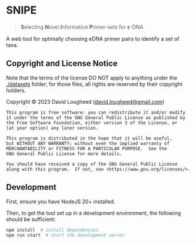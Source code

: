 # SNIPE

> **S**electing **N**ovel **I**nformative **P**rimer-sets for **ᴇ**-DNA

A web tool for optimally choosing eDNA primer pairs to identify a set of taxa.

## Copyright and License Notice

Note that the terms of the license DO NOT apply to anything under the [./datasets](./datasets) folder; for those files,
all rights are reserved by their copyright holders.

Copyright &copy; 2023 David Lougheed ([david.lougheed@gmail.com](mailto:david.lougheed@gmail.com))

    This program is free software: you can redistribute it and/or modify
    it under the terms of the GNU General Public License as published by
    the Free Software Foundation, either version 3 of the License, or
    (at your option) any later version.

    This program is distributed in the hope that it will be useful,
    but WITHOUT ANY WARRANTY; without even the implied warranty of
    MERCHANTABILITY or FITNESS FOR A PARTICULAR PURPOSE.  See the
    GNU General Public License for more details.

    You should have received a copy of the GNU General Public License
    along with this program.  If not, see <https://www.gnu.org/licenses/>.


## Development

First, ensure you have NodeJS 20+ installed.

Then, to get the tool set up in a development environment, the following should be sufficient:

```bash
npm install  # install dependencies
npm run start  # start the development server
```
